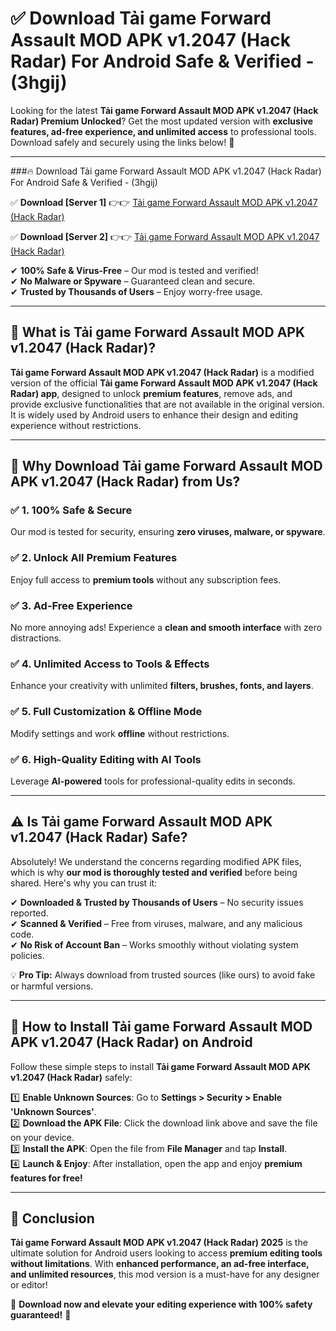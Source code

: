 
# ✅ Download Tải game Forward Assault MOD APK v1.2047 (Hack Radar) For Android Safe & Verified -  (3hgij) 

Looking for the latest **Tải game Forward Assault MOD APK v1.2047 (Hack Radar) Premium Unlocked**? Get the most updated version with **exclusive features, ad-free experience, and unlimited access** to professional tools. Download safely and securely using the links below! 🚀  

---

###🔥 Download Tải game Forward Assault MOD APK v1.2047 (Hack Radar) For Android Safe & Verified -  (3hgij)  

✅ **Download [Server 1]** 👉👉 [Tải game Forward Assault MOD APK v1.2047 (Hack Radar) ](https://apkcomod.com?title=Tải_game_Forward_Assault_MOD_APK_v1.2047_(Hack_Radar))  

✅ **Download [Server 2]** 👉👉 [Tải game Forward Assault MOD APK v1.2047 (Hack Radar) ](https://apkcomod.com?title=Tải_game_Forward_Assault_MOD_APK_v1.2047_(Hack_Radar))  

✔ **100% Safe & Virus-Free** – Our mod is tested and verified!  
✔ **No Malware or Spyware** – Guaranteed clean and secure.  
✔ **Trusted by Thousands of Users** – Enjoy worry-free usage.  

---

## 📌 What is Tải game Forward Assault MOD APK v1.2047 (Hack Radar)?  

**Tải game Forward Assault MOD APK v1.2047 (Hack Radar)** is a modified version of the official **Tải game Forward Assault MOD APK v1.2047 (Hack Radar) app**, designed to unlock **premium features**, remove ads, and provide exclusive functionalities that are not available in the original version. It is widely used by Android users to enhance their design and editing experience without restrictions.  

---

## 🌟 Why Download Tải game Forward Assault MOD APK v1.2047 (Hack Radar) from Us?  

### ✅ 1. 100% Safe & Secure  
Our mod is tested for security, ensuring **zero viruses, malware, or spyware**.  

### ✅ 2. Unlock All Premium Features  
Enjoy full access to **premium tools** without any subscription fees.  

### ✅ 3. Ad-Free Experience  
No more annoying ads! Experience a **clean and smooth interface** with zero distractions.  

### ✅ 4. Unlimited Access to Tools & Effects  
Enhance your creativity with unlimited **filters, brushes, fonts, and layers**.  

### ✅ 5. Full Customization & Offline Mode  
Modify settings and work **offline** without restrictions.  

### ✅ 6. High-Quality Editing with AI Tools  
Leverage **AI-powered** tools for professional-quality edits in seconds.  

---

## ⚠️ Is Tải game Forward Assault MOD APK v1.2047 (Hack Radar) Safe?  

Absolutely! We understand the concerns regarding modified APK files, which is why **our mod is thoroughly tested and verified** before being shared. Here's why you can trust it:  

✔ **Downloaded & Trusted by Thousands of Users** – No security issues reported.  
✔ **Scanned & Verified** – Free from viruses, malware, and any malicious code.  
✔ **No Risk of Account Ban** – Works smoothly without violating system policies.  

💡 **Pro Tip:** Always download from trusted sources (like ours) to avoid fake or harmful versions.  

---

## 📲 How to Install Tải game Forward Assault MOD APK v1.2047 (Hack Radar) on Android  

Follow these simple steps to install **Tải game Forward Assault MOD APK v1.2047 (Hack Radar)** safely:  

1️⃣ **Enable Unknown Sources**: Go to **Settings > Security > Enable 'Unknown Sources'**.  
2️⃣ **Download the APK File**: Click the download link above and save the file on your device.  
3️⃣ **Install the APK**: Open the file from **File Manager** and tap **Install**.  
4️⃣ **Launch & Enjoy**: After installation, open the app and enjoy **premium features for free!**  

---

## 🚀 Conclusion  

**Tải game Forward Assault MOD APK v1.2047 (Hack Radar) 2025** is the ultimate solution for Android users looking to access **premium editing tools without limitations**. With **enhanced performance, an ad-free interface, and unlimited resources**, this mod version is a must-have for any designer or editor!  

🔻 **Download now and elevate your editing experience with 100% safety guaranteed!** 🔻  
